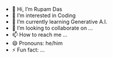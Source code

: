 - 👋 Hi, I’m Rupam Das
- 👀 I’m interested in Coding
- 🌱 I’m currently learning Generative A.I.
- 💞️ I’m looking to collaborate on ...
- 📫 How to reach me ...
- 😄 Pronouns: he/him
- ⚡ Fun fact: ...

<!---
rupam1123/rupam1123 is a ✨ special ✨ repository because its `README.md` (this file) appears on your GitHub profile.
You can click the Preview link to take a look at your changes.
--->
